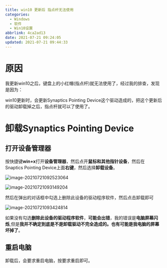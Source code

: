 ```yaml
---
title: win10 更新后 指点杆无法使用
categories:
  - Windows
  - 软件
  - Win10设置
abbrlink: 4ca2ad13
date: 2021-07-21 09:24:05
updated: 2021-07-21 09:44:33
---
```

# 原因

我更新win10之后，键盘上的小红帽(指点杆)就无法使用了，经过我的排查，发现是因为：

win10更新时，会更新Synaptics Pointing Device这个驱动造成的，把这个更新后的驱动卸载掉之后，指点杆就可以了使用了。

# 卸载Synaptics Pointing Device

## 打开设备管理器

按快捷键**win+x**打开**设备管理器**，然后点开**鼠标和其他指针设备**，然后在Snaptics Pointing Device上面**右键**，然后选择**卸载设备**。

![image-20210721092523064](https://gitee.com/XiaoLan223/images/raw/master/Blog/Sum/20210721092530.png)

![image-20210721093149204](https://gitee.com/XiaoLan223/images/raw/master/Blog/Sum/20210721093149.png)

然后在弹出的对话框中勾选上删除此设备的驱动程序软件，然后点击卸载即可

![image-20210721093424814](https://gitee.com/XiaoLan223/images/raw/master/Blog/Sum/20210721093424.png)

如果没有勾选**删除此设备的驱动程序软件**，**可能会出错**，我的错误是**电脑屏幕闪烁**,但是**我并不确定到底是不是卸载驱动不完全造成的。也有可能是我电脑的屏幕坏掉了**。

## 重启电脑

卸载后，会要求重启电脑，按要求重启即可。

